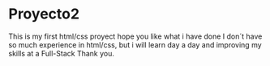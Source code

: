 # Proyecto2

This is my first html/css proyect hope you like what i have done
I don´t have so much experience in html/css, but i will learn day a day and improving my skills at a Full-Stack
Thank you.
